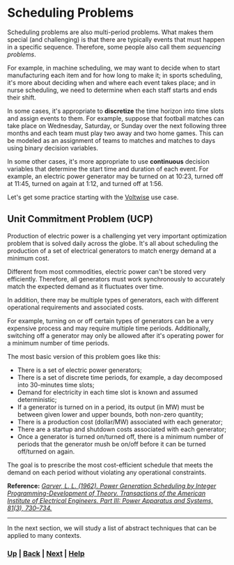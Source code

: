 # Scheduling Problems
Scheduling problems are also multi-period problems. What makes them special 
(and challenging) is that there are typically events that must happen in a 
specific sequence. Therefore, some people also call them *sequencing problems*.

For example, in machine scheduling, we may want to decide when to start 
manufacturing each item and for how long to make it; in sports scheduling, 
it's more about deciding when and where each event takes place; and in nurse 
scheduling, we need to determine when each staff starts and ends their 
shift.

In some cases, it's appropriate to **discretize** the time horizon into time 
slots and assign events to them. For example, suppose that football matches can 
take place on Wednesday, Saturday, or Sunday over the next following three 
months and each team must play two away and two home games. This can be 
modeled as an assignment of teams to matches and matches to days using 
binary decision variables.

In some other cases, it's more appropriate to use **continuous** decision 
variables that determine the start time and duration of each event. For 
example, an electric power generator may be turned on at 10:23, turned off at 
11:45, turned on again at 1:12, and turned off at 1:56.

Let's get some practice starting with the 
[Voltwise](https://www.mipwise.com/use-cases/voltwise) use case. 

## Unit Commitment Problem (UCP)
Production of electric power is a challenging yet very important 
optimization problem that is solved daily across the globe. It's all about 
scheduling the production of a set of electrical generators to match energy 
demand at a minimum cost. 

Different from most commodities, electric power can't be stored very 
efficiently. Therefore, all generators must work synchronously to 
accurately match the expected demand as it fluctuates over time.

In addition, there may be multiple types of generators, each with 
different operational requirements and associated costs.

For example, turning on or off certain types of generators can be a very 
expensive process and may require multiple time periods. Additionally, 
switching off a generator may only be allowed after it's operating power for a 
minimum number of time periods.

The most basic version of this problem goes like this:
- There is a set of electric power generators;
- There is a set of discrete time periods, for example, a day decomposed 
  into 30-minutes time slots;
- Demand for electricity in each time slot is known and assumed deterministic;
- If a generator is turned on in a period, its output (in MW) must be between 
  given lower and upper bounds, both non-zero quantity;
- There is a production cost (dollar/MW) associated with each generator;
- There are a startup and shutdown costs associated with each generator;
- Once a generator is turned on/turned off, there is a minimum number of 
  periods that the generator mush be on/off before it can be turned 
  off/turned on again.

The goal is to prescribe the most cost-efficient schedule that meets the 
demand on each period without violating any operational constraints.

**Reference:** *[Garver, L. L. (1962). Power Generation Scheduling by Integer 
Programming-Development of Theory. Transactions of the American Institute 
of Electrical Engineers. Part III: Power Apparatus and Systems, 81(3), 
730–734.](https://ieeexplore.ieee.org/document/4501405)*

------------------------------------------------------------------------------

In the next section, we will study a list of abstract techniques that can be 
applied to many contexts.

### [Up][up] | [Back][back] | [Next][next] | [Help][help]

[up]: ../README.md
[back]: ../3_multi_period_problems/README.md
[next]: ../5_generalized_techniques/README.md
[help]: ../../0_help/README.md